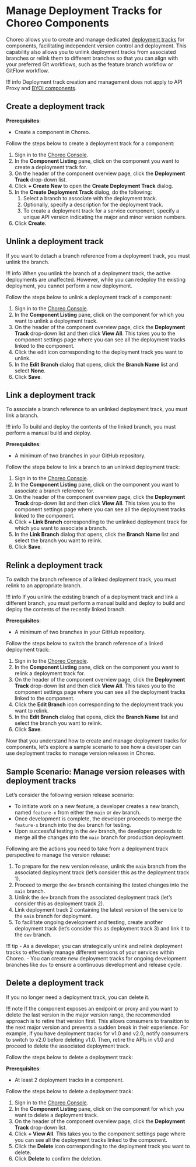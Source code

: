 # Manage Deployment Tracks for Choreo Components

Choreo allows you to create and manage dedicated [deployment tracks](../choreo-concepts/deployment-tracks.md) for components, facilitating independent version control and deployment. This capability also allows you to unlink deployment tracks from associated branches or relink them to different branches so that you can align with your preferred Git workflows, such as the feature branch workflow or GitFlow workflow.

!!! info
     Deployment track creation and management does not apply to API Proxy and [BYOI components](../develop-components/bring-your-own-image.md).

## Create a deployment track

**Prerequisites**:

 - Create a component in Choreo.

Follow the steps below to create a deployment track for a component:

1. Sign in to the [Choreo Console](https://console.choreo.dev/).
2. In the **Component Listing** pane, click on the component you want to create a deployment track for.
3. On the header of the component overview page, click the **Deployment Track** drop-down list.
4. Click **+ Create New** to open the **Create Deployment Track** dialog.
5. In the **Create Deployment Track** dialog, do the following:
    1. Select a branch to associate with the deployment track.
    2. Optionally, specify a description for the deployment track. 
    3. To create a deployment track for a service component, specify a unique API version indicating the major and minor version numbers.
6. Click **Create**.

## Unlink a deployment track

If you want to detach a branch reference from a deployment track, you must unlink the branch.

!!! info
     When you unlink the branch of a deployment track, the active deployments are unaffected. However, while you can redeploy the existing deployment, you cannot perform a new deployment.

Follow the steps below to unlink a deployment track of a component:
  
1. Sign in to the [Choreo Console](https://console.choreo.dev/).
2. In the **Component Listing** pane, click on the component for which you want to unlink a deployment track.
3. On the header of the component overview page, click the **Deployment Track** drop-down list and then click **View All**. This takes you to the component settings page where you can see all the deployment tracks linked to the component.
4. Click the edit icon corresponding to the deployment track you want to unlink.
5. In the **Edit Branch** dialog that opens, click the **Branch Name** list and select **None**.
6. Click **Save**.

## Link a deployment track

To associate a branch reference to an unlinked deployment track, you must link a branch.

!!! info
    To build and deploy the contents of the linked branch,  you must perform a manual build and deploy.

**Prerequisites**:

 - A minimum of two branches in your GitHub repository.

Follow the steps below to link a branch to an unlinked deployment track:
  
1. Sign in to the [Choreo Console](https://console.choreo.dev/).
2. In the **Component Listing** pane, click on the component you want to associate a branch reference for.
3. On the header of the component overview page, click the **Deployment Track** drop-down list and then click **View All**. This takes you to the component settings page where you can see all the deployment tracks linked to the component.
4. Click **+ Link Branch** corresponding to the unlinked deployment track for which you want to associate a branch.
5. In the **Link Branch** dialog that opens, click the **Branch Name** list and select the branch you want to relink.
6. Click **Save**.

## Relink a deployment track

To switch the branch reference of a linked deployment track, you must relink to an appropriate branch.

!!! info
      If you unlink the existing branch of a deployment track and link a different branch, you must perform a manual build and deploy to build and deploy the contents of the recently linked branch.

**Prerequisites**:

 - A minimum of two branches in your GitHub repository.

Follow the steps below to switch the branch reference of a linked deployment track:
  
1. Sign in to the [Choreo Console](https://console.choreo.dev/).
2. In the **Component Listing** pane, click on the component you want to relink a deployment track for.
3. On the header of the component overview page,  click the **Deployment Track** drop-down list and then click **View All**. This takes you to the component settings page where you can see all the deployment tracks linked to the component.
4. Click the **Edit Branch** icon corresponding to the deployment track you want to relink.
5. In the **Edit Branch** dialog that opens, click the **Branch Name** list and select the branch you want to relink.
6. Click **Save**.

Now that you understand how to create and manage deployment tracks for components, let’s explore a sample scenario to see how a developer can use deployment tracks to manage version releases in Choreo.

## Sample Scenario: Manage version releases with deployment tracks

Let’s consider the following version release scenario: 

- To initiate work on a new feature, a developer creates a new branch, named `feature-x` from either the `main` or `dev` branch.
- Once development is complete, the developer proceeds to merge the `feature-x` branch into the `dev` branch for testing.
- Upon successful testing in the `dev` branch, the developer proceeds to merge all the changes into the `main` branch for production deployment.

Following are the actions you need to take from a deployment track perspective to manage the version release:

1. To prepare for the new version release, unlink the `main` branch from the associated deployment track (let’s consider this as the deployment track 1).
2. Proceed to merge the `dev` branch containing the tested changes into the `main` branch.
3. Unlink the `dev` branch from the associated deployment track (let’s consider this as deployment track 2).
4. Link deployment track 2 containing the latest version of the service to the `main` branch for deployment.
5. To facilitate ongoing development and testing, create another deployment track (let’s consider this as deployment track 3) and link it to the `dev` branch.

!!! tip
     - As a developer, you can strategically unlink and relink deployment tracks to effectively manage different versions of your services within Choreo.
     - You can create new deployment tracks for ongoing development branches like `dev` to ensure a continuous development and release cycle.

## Delete a deployment track

If you no longer need a deployment track, you can delete it.

!!! note
    If the component exposes an endpoint or proxy and you want to delete the last version in the major version range, the recommended approach is to retire that version first. This allows consumers to transition to the next major version and prevents a sudden break in their experience.
    For example, if you have deployment tracks for v1.0 and v2.0, notify consumers to switch to v2.0 before deleting v1.0. Then, retire the APIs in v1.0 and proceed to delete the associated deployment track.



Follow the steps below to delete a deployment track:

**Prerequisites**:

- At least 2 deployment tracks in a component.

Follow the steps below to delete a deployment track:

1. Sign in to the [Choreo Console](https://console.choreo.dev/).
2. In the **Component Listing** pane, click on the component for which you want to delete a deployment track.
3. On the header of the component overview page, click the **Deployment Track** drop-down list.
4. Click **+ View All**. This takes you to the component settings page where you can see all the deployment tracks linked to the component.
5. Click the **Delete** icon corresponding to the deployment track you want to delete.
6. Click **Delete** to confirm the deletion.